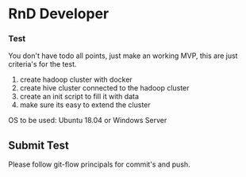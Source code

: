 # RnD Developer

### Test

You don't have todo all points, just make an working MVP, this are just 
criteria's for the test.

1. create hadoop cluster with docker 
2. create hive cluster connected to the hadoop cluster
3. create an init script to fill it with data 
4. make sure its easy to extend the cluster

OS to be used: Ubuntu 18.04 or Windows Server

## Submit Test
Please follow git-flow principals for commit's and push.
